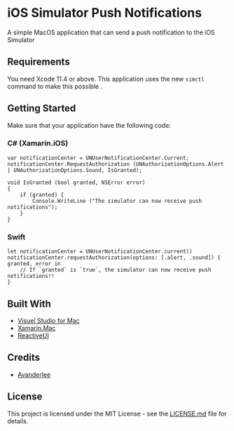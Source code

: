 # iOS Simulator Push Notifications

A simple MacOS application that can send a push notification to the iOS Simulator

## Requirements

You need Xcode 11.4 or above. This application uses the new `simctl` command to make this possible .

## Getting Started

Make sure that your application have the following code:

### C# (Xamarin.iOS)

```
var notificationCenter = UNUserNotificationCenter.Current;
notificationCenter.RequestAuthorization (UNAuthorizationOptions.Alert | UNAuthorizationOptions.Sound, IsGranted);

void IsGranted (bool granted, NSError error)
{
    if (granted) {
        Console.WriteLine ("The simulator can now receive push notifications");
    }
}
```

### Swift

```
let notificationCenter = UNUserNotificationCenter.current()
notificationCenter.requestAuthorization(options: [.alert, .sound]) { granted, error in
    // If `granted` is `true`, the simulator can now receive push notifications!!
}
```

## Built With

-   [Visuel Studio for Mac](https://visualstudio.microsoft.com/vs/mac/)
-   [Xamarin.Mac](https://docs.microsoft.com/en-us/xamarin/mac/)
-   [ReactiveUI](https://maven.apache.org/)

## Credits

-   [Avanderlee](https://www.avanderlee.com/workflow/testing-push-notifications-ios-simulator)

## License

This project is licensed under the MIT License - see the [LICENSE.md](LICENSE.md) file for details.
